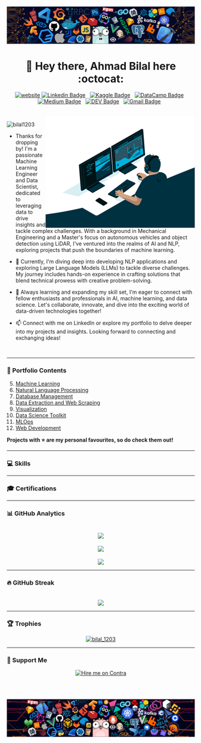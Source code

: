 [![MasterHead](assets/languages2.png)](https://bilal1203.github.io)
<h1 align="center">👋 Hey there, Ahmad Bilal here :octocat:</h1>

<div align="center">

[![website](https://img.shields.io/badge/website-000000?style=for-the-badge&logo=About.me&logoColor=white)](https://bilal1203.github.io) 
[![Linkedin Badge](https://img.shields.io/badge/LinkedIn-0077B5?style=for-the-badge&logo=linkedin&logoColor=white)](https://www.linkedin.com/in/ahmadbilal1203/)&nbsp;&nbsp;
[![Kaggle Badge](https://img.shields.io/badge/-Kaggle-23BFFF?style=for-the-badge&logo=Kaggle&logoColor=white)](https://www.kaggle.com/ahmadbilal1203)&nbsp;&nbsp;
[![DataCamp Badge](https://img.shields.io/badge/Datacamp-05192D?style=for-the-badge&logo=datacamp&logoColor=65FF8F)](https://www.datacamp.com/portfolio/ahmadbilalchohan)&nbsp;&nbsp;
[![Medium Badge](https://img.shields.io/badge/Medium-12100E?style=for-the-badge&logo=medium&logoColor=white)](https://medium.com/@ahmad.bilal.chohan)&nbsp;&nbsp;
[![DEV Badge](https://img.shields.io/badge/DEV-0A0A0A?style=for-the-badge&logo=dev.to&logoColor=white)](https://dev.to/bilal1203)&nbsp;&nbsp;
[![Gmail Badge](https://img.shields.io/badge/Gmail-D14836?style=for-the-badge&logo=gmail&logoColor=white&link=mailto:ahmad.bilal.chohan@gmail.com)](mailto:ahmad.bilal.chohan@gmail.com)&nbsp;&nbsp;

</div>

<br>
  
<img align="right" alt="Coding" widht="400" height="300" src="assets/data-scientist.gif" />

<p align="left"> 
  <img src="https://komarev.com/ghpvc/?username=bilal1203&label=Profile%20Views&color=295564&style=flat&abbreviated=true" alt="bilal1203" /> 
</p>

- Thanks for dropping by! I'm a passionate Machine Learning Engineer and Data Scientist, dedicated to leveraging data to drive insights and tackle complex challenges. With a background in Mechanical Engineering and a Master's focus on autonomous vehicles and object detection using LiDAR, I've ventured into the realms of AI and NLP, exploring projects that push the boundaries of machine learning.

- 🔭 Currently, I'm diving deep into developing NLP applications and exploring Large Language Models (LLMs) to tackle diverse challenges. My journey includes hands-on experience in crafting solutions that blend technical prowess with creative problem-solving.

- 🌱 Always learning and expanding my skill set, I'm eager to connect with fellow enthusiasts and professionals in AI, machine learning, and data science. Let's collaborate, innovate, and dive into the exciting world of data-driven technologies together!

- 📫 Connect with me on LinkedIn or explore my portfolio to delve deeper into my projects and insights. Looking forward to connecting and exchanging ideas!

<br>

----

<h3 align="left">📜 Portfolio Contents</h3>

5. [Machine Learning](#machine-learning)
7. [Natural Language Processing](#natural-language-processing)
1. [Database Management](#database)
2. [Data Extraction and Web Scraping](#data-extraction-and-web-scraping)
8. [Visualization](#visualization)
3. [Data Science Toolkit](#data-science-tools)
6. [MLOps](#mlops)
9. [Web Development](#web-development)

**Projects with :star: are my personal favourites, so do check them out!**

----

<h3 align="left">💻 Skills</h3>

----

<h3 align="left">🎓 Certifications</h3>

----

<h3 align="left">📊 GitHub Analytics</h3>

<br>

<div align="center">
  <img align="center" src="https://github-readme-stats.vercel.app/api?username=bilal1203&show_icons=true&theme=react&bg_color=003140" />
  <br><br>
  <img align="center" src="https://github-readme-stats.vercel.app/api/top-langs/?username=bilal1203&theme=react&bg_color=003140" />
  <br><br>
  <img align="center" src="https://github-readme-activity-graph.vercel.app/graph?username=bilal1203&theme=react&bg_color=003140" />
</div>

----

<h3 align="left">🔥 GitHub Streak</h3>

<br>

<div align="center">
  <img align="center" src="https://github-readme-streak-stats.herokuapp.com/?user=bilal1203&theme=react&background=003140&fire=ec9528&ring=ec9528&stroke=ec9528" />
</div>

<!--
![GitHub Stats](https://github-readme-stats.vercel.app/api?username=bilal1203&show_icons=true&theme=react&bg_color=003140)
![Top Languages](https://github-readme-stats.vercel.app/api/top-langs/?username=bilal1203&theme=react&bg_color=003140)
![GitHub Activity Graph](https://github-readme-activity-graph.vercel.app/graph?username=bilal1203&theme=react&bg_color=003140)
![GitHub Streak](https://github-readme-streak-stats.herokuapp.com/?user=bilal1203&theme=react&background=003140&fire=ec9528&ring=ec9528&stroke=ec9528)
-->
----

<h3 align="left">🏆 Trophies</h3>

<p align="center"> <a href="https://github.com/ryo-ma/github-profile-trophy"><img src="https://github-profile-trophy.vercel.app/?username=bilal1203&theme=algolia&no-frame=true&margin-h=15&margin-w=15&column=8" alt="bilal_1203" /></a> </p>

----

<h3 align="left">🍺 Support Me</h3>
<div align="center">
  <a href=""><img src="https://contra.com/static/embed/media/hiremeoncontra-dark.png" alt="Hire me on Contra" height="50" width="210" /></a>
</div>

<br><br>

<!--
----

<h3 align="left">👽 Visitors</h3>

Counting of visitors to this page in this section started from July 3, 2024

<img src="https://count.getloli.com/get/@bilal1203.github.readme?theme=moebooru" alt="Visitors" />

<br>
-->

[![MasterHead](assets/languages.png)](https://bilal1203.github.io)
